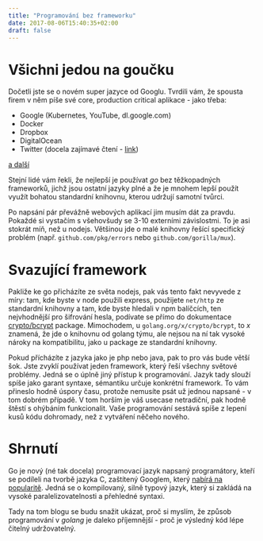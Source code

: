 ```yaml
---
title: "Programování bez frameworku"
date: 2017-08-06T15:40:35+02:00
draft: false
---
```


# Všichni jedou na goučku

Dočetli jste se o novém super jazyce od Googlu. Tvrdili vám, že spousta firem v něm píše své core, production critical aplikace - jako třeba:  

- Google (Kubernetes, YouTube, dl.google.com)
- Docker
- Dropbox
- DigitalOcean
- Twitter (docela zajímavé čtení - [link](https://blog.twitter.com/engineering/en_us/a/2015/handling-five-billion-sessions-a-day-in-real-time.html))

[a další](https://github.com/golang/go/wiki/GoUsers)

Stejní lidé vám řekli, že nejlepší je používat _go_ bez těžkopadných frameworků, jichž jsou ostatní jazyky plné a že je mnohem 
lepší použít využít bohatou standardní knihovnu, kterou udržují samotní tvůrci. 

Po napsání pár převážně webových aplikací jim musím dát za pravdu. Pokaždé si vystačím s všehovšudy se 3-10 externími závislostmi. To je asi stokrát míň, než u nodejs. Většinou jde o malé knihovny řešící specifický problém (např. `github.com/pkg/errors` nebo `github.com/gorilla/mux`). 

# Svazující framework 

Pakliže ke go přicházíte ze světa nodejs, pak vás tento fakt nevyvede z míry: tam, kde byste v node použili express, použijete `net/http` ze standardní knihovny a tam, kde byste hledali v npm balíčcích, ten nejvhodnější pro šifrování hesla, podívate se přímo do dokumentace [crypto/bcrypt](https://godoc.org/golang.org/x/crypto/bcrypt) package. Mimochodem, u `golang.org/x/crypto/bcrypt`, to _x_ znamená, že jde o knihovnu od golang týmu, ale nejsou na ní tak vysoké nároky na kompatibilitu, jako u package ze standardní knihovny.

Pokud přícházíte z jazyka jako je php nebo java, pak to pro vás bude větší šok. Jste zvyklí používat jeden framework, který řeší všechny světové problémy. Jedná se o úplně jiný přístup k programování. Jazyk tady slouží spíše jako garant syntaxe, sémantiku určuje konkrétní framework. To vám přineslo hodně úspory času, protože nemusíte psát už jednou napsané - v tom dobrém případě. V tom horším je váš usecase netradiční, pak hodně štěstí s ohýbáním funkcionalit. Vaše programování sestává spíše z lepení kusů kódu dohromady, než z vytváření něčeho nového.

# Shrnutí

Go je nový (né tak docela) programovací jazyk napsaný programátory, kteří se podíleli na tvorbě jazyka C, zaštítený Googlem, který [nabírá na popularitě](https://www.tiobe.com/tiobe-index/). Jedná se o kompilovaný, silně typový jazyk, který si zakládá na vysoké paralelizovatelnosti a přehledné syntaxi. 

Tady na tom blogu se budu snažit ukázat, proč si myslím, že způsob programování v _golang_ je daleko příjemnější - proč je výsledný kód lépe čitelný udržovatelný.
